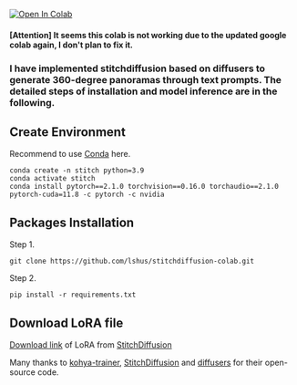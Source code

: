 [![Open In Colab](https://colab.research.google.com/assets/colab-badge.svg)](https://colab.research.google.com/github/lshus/stitchdiffusion-colab/blob/main/colab_stitchdiffusion.ipynb) 
 

#### [Attention] It seems this colab is not working due to the updated google colab again, I don't plan to fix it. 

### I have implemented stitchdiffusion based on diffusers to generate 360-degree panoramas through text prompts. The detailed steps of installation and model inference are in the following.

## Create Environment

Recommend to use [Conda](https://docs.conda.io/projects/conda/en/latest/user-guide/install/index.html) here.
   ```
   conda create -n stitch python=3.9
   conda activate stitch
   conda install pytorch==2.1.0 torchvision==0.16.0 torchaudio==2.1.0 pytorch-cuda=11.8 -c pytorch -c nvidia
   ```

## Packages Installation

Step 1.
```
git clone https://github.com/lshus/stitchdiffusion-colab.git
```
Step 2.
```
pip install -r requirements.txt
```

## Download LoRA file

[Download link](https://drive.google.com/file/d/1MiaG8v0ZmkTwwrzIEFtVoBj-Jjqi_5lz/view) of LoRA from [StitchDiffusion](https://github.com/littlewhitesea/StitchDiffusion)


 
Many thanks to [kohya-trainer](https://github.com/Linaqruf/kohya-trainer), [StitchDiffusion](https://github.com/littlewhitesea/StitchDiffusion) and [diffusers](https://github.com/huggingface/diffusers) for their open-source code. 
